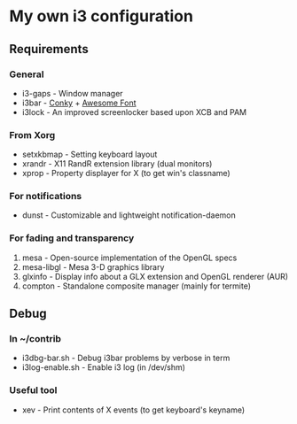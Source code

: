 My own i3 configuration
===================

## Requirements
### General
* i3-gaps - Window manager
* i3bar - [Conky](http://conky.sourceforge.net/variables.html) + [Awesome Font](http://fontawesome.io/cheatsheet/)
* i3lock - An improved screenlocker based upon XCB and PAM

### From Xorg
* setxkbmap - Setting keyboard layout
* xrandr - X11 RandR extension library (dual monitors)
* xprop - Property displayer for X (to get win's classname)

### For notifications
* dunst - Customizable and lightweight notification-daemon

### For fading and transparency
1. mesa - Open-source implementation of the OpenGL specs
2. mesa-libgl - Mesa 3-D graphics library
3. glxinfo - Display info about a GLX extension and OpenGL renderer (AUR)
4. compton - Standalone composite manager (mainly for termite)

## Debug

### In ~/contrib
* i3dbg-bar.sh - Debug i3bar problems by verbose in term
* i3log-enable.sh - Enable i3 log (in /dev/shm)

### Useful tool
* xev - Print contents of X events (to get keyboard's keyname)
